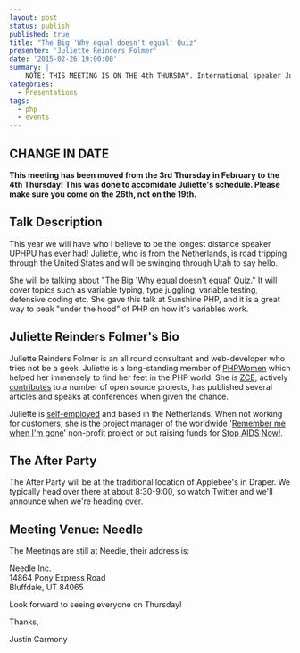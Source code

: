```yaml
---
layout: post
status: publish
published: true
title: "The Big 'Why equal doesn't equal' Quiz"
presenter: 'Juliette Reinders Folmer'
date: '2015-02-26 19:00:00'
summary: |
    NOTE: THIS MEETING IS ON THE 4th THURSDAY. International speaker Juliette will be explaing why sometimes equal doesn't always equal. Come learn about PHP variable typing, type juggling, and how to code defensively so you don't get bugs with your variable types!
categories:
  - Presentations
tags:
  - php
  - events
---
```


## CHANGE IN DATE

**This meeting has been moved from the 3rd Thursday in February to the 4th Thursday! This was done to accomidate Juliette's schedule. Please make sure you come on the 26th, not on the 19th.**

## Talk Description

This year we will have who I believe to be the longest distance speaker
UPHPU has ever had! Juliette, who is from the Netherlands, is road tripping
through the United States and will be swinging through Utah to say hello. 

She will be talking about "The Big 'Why equal doesn't equal' Quiz." It will cover topics such as variable typing, type juggling, variable testing, defensive coding etc. She gave this talk at Sunshine PHP, and it is a great way to peak "under the hood" of PHP on how it's variables work.

## Juliette Reinders Folmer's Bio

Juliette Reinders Folmer is an all round consultant and web-developer who tries not be a geek. Juliette is a long-standing member of [PHPWomen](http://phpwomen.org/) which helped her immensely to find her feet in the PHP world. She is [ZCE](http://www.zend.com/en/yellow-pages#show-ClientCandidateID=ZEND008782), actively [contributes](https://github.com/jrfnl) to a number of open source projects, has published several articles and speaks at conferences when given the chance.

Juliette is [self-employed](http://adviesenzo.nl/) and based in the Netherlands. When not working for customers, she is the project manager of the worldwide '[Remember me when I'm gone](http://www.remembermewhenimgone.org/)' non-profit project or out raising funds for [Stop AIDS Now!](http://stopaidsnow.nl/).


## The After Party

The After Party will be at the traditional location of Applebee's in Draper. We typically head over there at about
8:30-9:00, so watch Twitter and we'll announce when we're heading over.

## Meeting Venue: Needle

The Meetings are still at Needle, their address is:

Needle Inc.<br/>
14864 Pony Express Road<br/>
Bluffdale, UT 84065

Look forward to seeing everyone on Thursday!

Thanks,

Justin Carmony